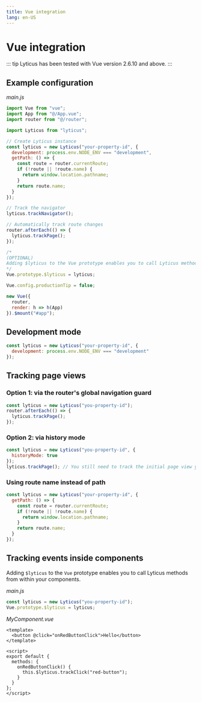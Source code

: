 ```yaml
---
title: Vue integration
lang: en-US
---
```


# Vue integration

::: tip
Lyticus has been tested with Vue version 2.6.10 and above.
:::

## Example configuration

*main.js*
```javascript
import Vue from "vue";
import App from "@/App.vue";
import router from "@/router";

import Lyticus from "lyticus";

// Create Lyticus instance
const lyticus = new Lyticus("your-property-id", {
  development: process.env.NODE_ENV === "development",
  getPath: () => {
    const route = router.currentRoute;
    if (!route || !route.name) {
      return window.location.pathname;
    }
    return route.name;
  }
});

// Track the navigator
lyticus.trackNavigator();

// Automatically track route changes
router.afterEach(() => {
  lyticus.trackPage();
});

/*
(OPTIONAL)
Adding $lyticus to the Vue prototype enables you to call Lyticus methods from within your components
*/
Vue.prototype.$lyticus = lyticus;

Vue.config.productionTip = false;

new Vue({
  router,
  render: h => h(App)
}).$mount("#app");
```

## Development mode

```javascript
const lyticus = new Lyticus("your-property-id", {
  development: process.env.NODE_ENV === "development"
});
```

## Tracking page views

### Option 1: via the router's global navigation guard

```javascript
const lyticus = new Lyticus("you-property-id");
router.afterEach(() => {
  lyticus.trackPage();
});
```

### Option 2: via history mode

```javascript
const lyticus = new Lyticus("you-property-id", {
  historyMode: true
});
lyticus.trackPage(); // You still need to track the initial page view yourself
```

### Using route name instead of path

```javascript
const lyticus = new Lyticus("your-property-id", {
  getPath: () => {
    const route = router.currentRoute;
    if (!route || !route.name) {
      return window.location.pathname;
    }
    return route.name;
  }
});
```

## Tracking events inside components

Adding `$lyticus` to the `Vue` prototype enables you to call Lyticus methods from within your components.

*main.js*
```javascript
const lyticus = new Lyticus("you-property-id");
Vue.prototype.$lyticus = lyticus;
```

*MyComponent.vue*
```vue
<template>
  <button @click="onRedButtonClick">Hello</button>
</template>

<script>
export default {
  methods: {
    onRedButtonClick() {
      this.$lyticus.trackClick("red-button");
    }
  }
};
</script>
```
